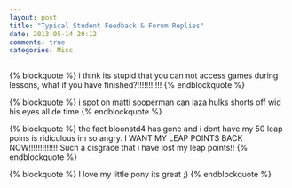 ```yaml
---
layout: post
title: "Typical Student Feedback & Forum Replies"
date: 2013-05-14 20:12
comments: true
categories: Misc
---
```


{% blockquote %}
i think its stupid that you can not access games during lessons, what if you have finished?!!!!!!!!!!! 
{% endblockquote %}

{% blockquote %}
i spot on matti sooperman can laza hulks shorts off wid his eyes all de time
{% endblockquote %}

{% blockquote %}
the fact bloonstd4 has gone and i dont have my 50 leap poins is ridiculous im so angry. I WANT MY LEAP POINTS BACK NOW!!!!!!!!!!!!!
Such a disgrace that i have lost my leap points!!
{% endblockquote %}

{% blockquote %}
I love my little pony its great ;)
{% endblockquote %}